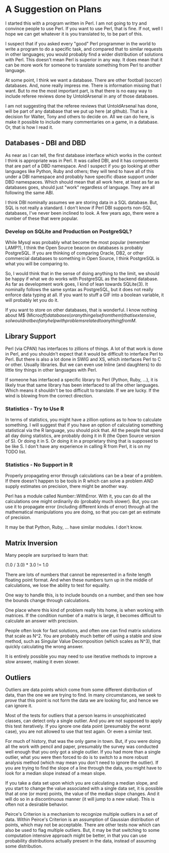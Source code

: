 # A Suggestion on Plans

I started this with a program written in Perl.  I am not going to try
and convince people to use Perl.  If you want to use Perl, that is
fine.  If not, well I hope we can get whatever it is you translated
to, to be part of this.

I suspect that if you asked every "good" Perl programmer in the world
to write a program to do a specific task, and compared that to similar
requests in other languages; you would probably find a wider
distribution of solutions with Perl.  This doesn't mean Perl is
superior in any way.  It does mean that it can be more work for
someone to translate something from Perl to another language.

At some point, I think we want a database.  There are other football
(soccer) databases.  And, none really impress me.  There is
information missing that I want.  But to me the most important part,
is that there is no easy way to include referee reviews done by
UntoldArsenal in any of those databases.

I am not suggesting that the referee reviews that UntoldArsenal has
done, will be part of any database that we put up here (at github).
That is a decision for Walter, Tony and others to decide on.  All we
can do here, is make it possible to include many commentaries on a
game, in a database.  Or, that is how I read it.

## Databases - DBI and DBD

As near as I can tell, the first database interface which works in the
context I think is appropriate was in Perl.  It was called DBI, and it
has components that are part of a DBD namespace.  And I suspect if you
go looking at other languages like Python, Ruby and others; they will
tend to have all of this under a DBI namespace and probably have
specific dbase support under DBD namespaces.  Which should mean that
all work here, at least as far as databases goes, should just "work"
regardless of language.  They are all following the same ABI.

I think DBI nominally assumes we are storing data in a SQL database.
But, SQL is not really a standard.  I don't know if Perl DBI supports
non-SQL databases, I've never been inclined to look.  A few years ago,
there were a number of these that were popular.

### Develop on SQLite and Production on PostgreSQL?

While Mysql was probably what become the most popular (remember
LAMP?), I think the Open Source beacon on databases is probably
PostgreSQL.  If you are thinking of comparing Oracle, DB2, or other
commercial databases to something in Open Source, I think PostgreSQL
is what you will be comparing to.

So, I would think that in the sense of doing anything to the limit, we
should be happy if what we do works with PostgreSQL as the backend
database.  As far as development work goes, I kind of lean towards
SQLite(3).  It nominally follows the same syntax as PostgreSQL, but it
does not really enforce data typing at all.  If you want to stuff a
GIF into a boolean variable, it will probably let you do it.

If you want to store on other databases, that is wonderful.  I know
nothing about M$ (Micro$oft) databases (or anything else from them)
that is extensive, so I would not be of any help with problems related
to anything from M$.

## Library Support

Perl (via CPAN) has interfaces to zillions of things.  A lot of that
work is done in Perl, and you shouldn't expect that it would be
difficult to interface Perl to Perl.  But there is also a lot done in
SWIG and XS, which interfaces Perl to C or other.  Usually libraries.
But we can even use Inline (and daughters) to do little tiny things in
other languages with Perl.

If someone has interfaced a specific library to Perl (Python, Ruby,
...), it is likely true that same library has been interfaced to all
the other languages.  Which means it shouldn't be too difficult to
translate.  If we are lucky.  If the wind is blowing from the correct
direction.

### Statistics - Try to Use R

In terms of statistics, you might have a zillion options as to how to
calculate something.  I will suggest that if you have an option of
calculating something statistical via the R language, you should pick
that.  All the people that spend all day doing statistics, are
probably doing it in R (the Open Source version of S).  Or doing it in
S.  Or doing it in a proprietary thing that is supposed to be like S.
I don't have any experience in calling R from Perl, it is on my TODO
list.

### Statistics - No Support in R

Properly propagating error through calculations can be a bear of a
problem.  If there doesn't happen to be tools in R which can solve a
problem _AND_ supply estimates on precision, there might be another
way.

Perl has a module called Number::WithError.  With it, you can do all
the calculations one might ordinarily do (probably much slower).  But,
you can use it to propagate error (including different kinds of error)
through all the mathematical manipulations you are doing, so that you
can get an estimate of precision.

It may be that Python, Ruby, ... have similar modules.  I don't know.

## Matrix Inversion

Many people are surprised to learn that:

 (1.0 / 3.0) * 3.0 != 1.0

There are lots of numbers that cannot be represented in a finite
length floating point format.  And when these numbers turn up in the
middle of calculations, we lose the ability to test for equality.

One way to handle this, is to include bounds on a number, and then see
how the bounds change through calculations.

One place where this kind of problem really hits home, is when working
with matrices.  If the condition number of a matrix is large, it
becomes difficult to calculate an answer with precision.

People often look for fast solutions, and often one can find matrix
solutions that scale as N^2.  You are probably much better off using a
stable and slow method, such as Singular Value Decomposition (which
scales as N^3), that quickly calculating the wrong answer.

It is entirely possible you may need to use iterative methods to
improve a slow answer, making it even slower.

## Outliers

Outliers are data points which come from some different distribution
of data, than the one we are trying to find.  In many circumstances,
we seek to _prove_ that this point is not form the data we are looking
for, and hence we can ignore it.

Most of the tests for outliers that a person learns in unsophisticated
classes, can detect only a single outlier.  And you are not supposed
to apply this test iteratively.  If you ignore one data point
(presumably the worst case), you are not allowed to use that test
again.  Or even a similar test.

For much of history, that was the only game in town.  But, if you were
doing all the work with pencil and paper, presumably the survey was
conducted well enough that you only got a single outlier.  If you had
more than a single outlier, what you were then forced to do is to
switch to a more robust analysis method (which may mean you don't need
to ignore the outlier).  If you are trying to find the slope of a line
through the data, you might have to look for a median slope instead of
a mean slope.

If you take a data set upon which you are calculating a median slope,
and you start to change the value associated with a single data set,
it is possible that at one (or more) points, the value of the median
slope changes.  And it will do so in a discontinuous manner (it will
jump to a new value).  This is often not a desirable behavior.

Peirce's Criterion is a mechanism to recognize multiple outliers in a
set of data.  Within Peirce's Criterion is an assumption of Gaussian
distribution of points, which may not be acceptable.  There are other
tests now which can also be used to flag multiple outliers.  But, it
may be that switching to some computation intensive approach might be
better, in that you can use probability distributions actually present
in the data, instead of assuming some distribution.

